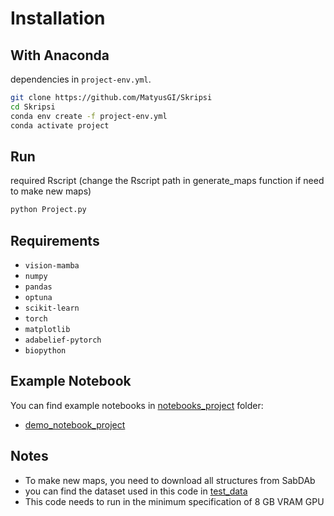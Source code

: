 # Installation </br>
## With Anaconda </br>
dependencies in `project-env.yml`.
```bash
git clone https://github.com/MatyusGI/Skripsi
cd Skripsi
conda env create -f project-env.yml
conda activate project
```

## Run
required Rscript (change the Rscript path in generate_maps function if need to make new maps)
```bash
python Project.py
```

## Requirements
* `vision-mamba`
* `numpy`
* `pandas`
* `optuna`
* `scikit-learn`
* `torch`
* `matplotlib`
* `adabelief-pytorch`
* `biopython`

## Example Notebook
You can find example notebooks in [notebooks_project](https://github.com/MatyusGI/Skripsi/edit/main/notebooks_project) folder:
* [demo_notebook_project](https://github.com/MatyusGI/Skripsi/blob/main/notebooks_project/demo_notebook_project.ipynb)

## Notes
* To make new maps, you need to download all structures from SabDAb
* you can find the dataset used in this code in [test_data](https://github.com/MatyusGI/Skripsi/tree/main/notebooks/test_data)
* This code needs to run in the minimum specification of 8 GB VRAM GPU 
